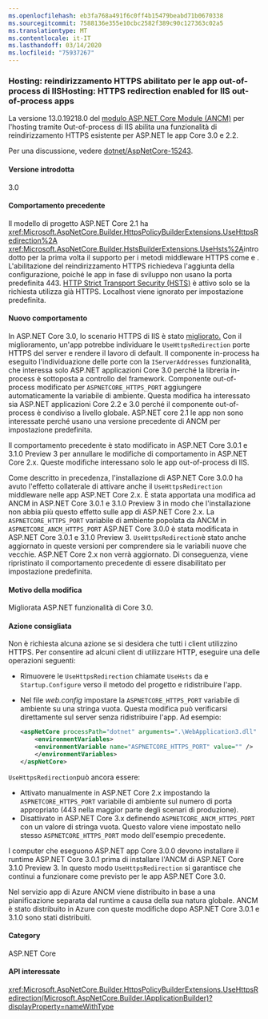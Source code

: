 ```yaml
---
ms.openlocfilehash: eb3fa768a491f6c0ff4b15479beabd71b0670338
ms.sourcegitcommit: 7588136e355e10cbc2582f389c90c127363c02a5
ms.translationtype: MT
ms.contentlocale: it-IT
ms.lasthandoff: 03/14/2020
ms.locfileid: "75937267"
---
```

### <a name="hosting-https-redirection-enabled-for-iis-out-of-process-apps"></a>Hosting: reindirizzamento HTTPS abilitato per le app out-of-process di IISHosting: HTTPS redirection enabled for IIS out-of-process apps

La versione 13.0.19218.0 del [modulo ASP.NET Core Module (ANCM)](/aspnet/core/host-and-deploy/aspnet-core-module) per l'hosting tramite Out-of-process di IIS abilita una funzionalità di reindirizzamento HTTPS esistente per ASP.NET le app Core 3.0 e 2.2.

Per una discussione, vedere [dotnet/AspNetCore-15243](https://github.com/dotnet/AspNetCore/issues/15243).

#### <a name="version-introduced"></a>Versione introdotta

3.0

#### <a name="old-behavior"></a>Comportamento precedente

Il modello di progetto ASP.NET Core 2.1 ha <xref:Microsoft.AspNetCore.Builder.HttpsPolicyBuilderExtensions.UseHttpsRedirection%2A> <xref:Microsoft.AspNetCore.Builder.HstsBuilderExtensions.UseHsts%2A>introdotto per la prima volta il supporto per i metodi middleware HTTPS come e . L'abilitazione del reindirizzamento HTTPS richiedeva l'aggiunta della configurazione, poiché le app in fase di sviluppo non usano la porta predefinita 443. [HTTP Strict Transport Security (HSTS)](https://cheatsheetseries.owasp.org/cheatsheets/HTTP_Strict_Transport_Security_Cheat_Sheet.html) è attivo solo se la richiesta utilizza già HTTPS. Localhost viene ignorato per impostazione predefinita.

#### <a name="new-behavior"></a>Nuovo comportamento

In ASP.NET Core 3.0, lo scenario HTTPS di IIS è stato [migliorato.](https://github.com/dotnet/AspNetCore/pull/4685) Con il miglioramento, un'app potrebbe individuare le `UseHttpsRedirection` porte HTTPS del server e rendere il lavoro di default. Il componente in-process ha eseguito l'individuazione delle porte con la `IServerAddresses` funzionalità, che interessa solo ASP.NET applicazioni Core 3.0 perché la libreria in-process è sottoposta a controllo del framework. Componente out-of-process modificato per `ASPNETCORE_HTTPS_PORT` aggiungere automaticamente la variabile di ambiente. Questa modifica ha interessato sia ASP.NET applicazioni Core 2.2 e 3.0 perché il componente out-of-process è condiviso a livello globale. ASP.NET core 2.1 le app non sono interessate perché usano una versione precedente di ANCM per impostazione predefinita.

Il comportamento precedente è stato modificato in ASP.NET Core 3.0.1 e 3.1.0 Preview 3 per annullare le modifiche di comportamento in ASP.NET Core 2.x. Queste modifiche interessano solo le app out-of-process di IIS.

Come descritto in precedenza, l'installazione di ASP.NET Core 3.0.0 ha avuto l'effetto collaterale di attivare anche il `UseHttpsRedirection` middleware nelle app ASP.NET Core 2.x. È stata apportata una modifica ad ANCM in ASP.NET Core 3.0.1 e 3.1.0 Preview 3 in modo che l'installazione non abbia più questo effetto sulle app di ASP.NET Core 2.x. La `ASPNETCORE_HTTPS_PORT` variabile di ambiente popolata da ANCM in `ASPNETCORE_ANCM_HTTPS_PORT` ASP.NET Core 3.0.0 è stata modificata in ASP.NET Core 3.0.1 e 3.1.0 Preview 3. `UseHttpsRedirection`è stato anche aggiornato in queste versioni per comprendere sia le variabili nuove che vecchie. ASP.NET Core 2.x non verrà aggiornato. Di conseguenza, viene ripristinato il comportamento precedente di essere disabilitato per impostazione predefinita.

#### <a name="reason-for-change"></a>Motivo della modifica

Migliorata ASP.NET funzionalità di Core 3.0.

#### <a name="recommended-action"></a>Azione consigliata

Non è richiesta alcuna azione se si desidera che tutti i client utilizzino HTTPS. Per consentire ad alcuni client di utilizzare HTTP, eseguire una delle operazioni seguenti:

* Rimuovere le `UseHttpsRedirection` chiamate `UseHsts` da e `Startup.Configure` verso il metodo del progetto e ridistribuire l'app.
* Nel file *web.config* impostare la `ASPNETCORE_HTTPS_PORT` variabile di ambiente su una stringa vuota. Questa modifica può verificarsi direttamente sul server senza ridistribuire l'app. Ad esempio:

    ```xml
    <aspNetCore processPath="dotnet" arguments=".\WebApplication3.dll" stdoutLogEnabled="false" stdoutLogFile="\\?\%home%\LogFiles\stdout" >
        <environmentVariables>
        <environmentVariable name="ASPNETCORE_HTTPS_PORT" value="" />
        </environmentVariables>
    </aspNetCore>
    ```

`UseHttpsRedirection`può ancora essere:

* Attivato manualmente in ASP.NET Core 2.x impostando la `ASPNETCORE_HTTPS_PORT` variabile di ambiente sul numero di porta appropriato (443 nella maggior parte degli scenari di produzione).
* Disattivato in ASP.NET Core 3.x definendo `ASPNETCORE_ANCM_HTTPS_PORT` con un valore di stringa vuota. Questo valore viene impostato nello stesso `ASPNETCORE_HTTPS_PORT` modo dell'esempio precedente.

I computer che eseguono ASP.NET app Core 3.0.0 devono installare il runtime ASP.NET Core 3.0.1 prima di installare l'ANCM di ASP.NET Core 3.1.0 Preview 3. In questo modo `UseHttpsRedirection` si garantisce che continui a funzionare come previsto per le app ASP.NET Core 3.0.

Nel servizio app di Azure ANCM viene distribuito in base a una pianificazione separata dal runtime a causa della sua natura globale. ANCM è stato distribuito in Azure con queste modifiche dopo ASP.NET Core 3.0.1 e 3.1.0 sono stati distribuiti.

#### <a name="category"></a>Category

ASP.NET Core

#### <a name="affected-apis"></a>API interessate

<xref:Microsoft.AspNetCore.Builder.HttpsPolicyBuilderExtensions.UseHttpsRedirection(Microsoft.AspNetCore.Builder.IApplicationBuilder)?displayProperty=nameWithType>

<!-- 

#### Affected APIs

`M:Microsoft.AspNetCore.Builder.HttpsPolicyBuilderExtensions.UseHttpsRedirection(Microsoft.AspNetCore.Builder.IApplicationBuilder)`

-->
